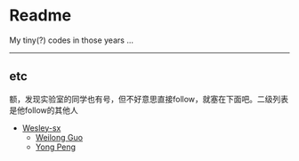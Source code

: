 # Readme

My tiny(?) codes in those years ...

---

## etc

额，发现实验室的同学也有号，但不好意思直接follow，就塞在下面吧。二级列表是他follow的其他人

* [Wesley-sx](https://github.com/Wesley-sx)
  * [Weilong Guo](https://github.com/guoweilong)
  * [Yong Peng](https://github.com/bigdataage)

